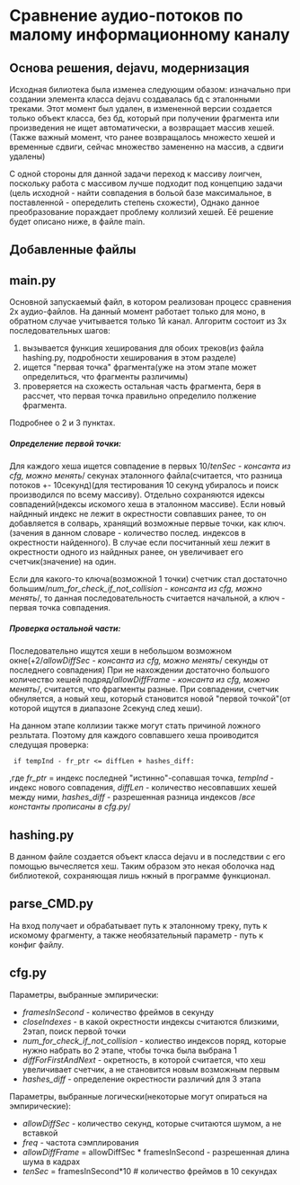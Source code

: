 # Сравнение аудио-потоков по малому информационному каналу

## Основа решения, dejavu, модернизация
Исходная билиотека была изменеа следующим обазом:
изначально при создании элемента класса dejavu создавалась бд с эталонными треками.
Этот момент был удален, в измененной версии создается только объект класса, без бд, который при получении фрагмента или
произведения не ищет автоматически, а возвращает массив хешей.(Также важный момент, что ранее возвращалось множесто хешей и временные сдвиги, сейчас множество замененно на массив, а сдвиги удалены)

С одной стороны для данной задачи переход к массиву лоигчен, поскольку работа с массивом лучше подходит под концепцию задачи
(цель исходной - найти совпадения в больой базе максимальное, в поставленной - опеределить степень схожести),
Однако данное преобразование пораждает проблему коллизий хешей. Её решение будет описано ниже, в файле main.


## Добавленные файлы
main.py
---
Основной запускаемый файл, в котором реализован процесс сравнения 2х аудио-файлов. На данный момент работает только для моно, в обратном случае учитывается только 1й канал.
Алгоритм состоит из 3х последовательных шагов:
1. вызывается функция хеширования для обоих треков(из файла hashing.py, подробности хеширования в этом разделе)
2. ищется "первая точка" фрагмента(уже на этом этапе может определиться, что фрагменты различимы)
3. проверяется на схожесть остальная часть фрагмента, беря в рассчет, что первая точка правильно определило полжение фрагмента.

Подробнее о 2 и 3 пунктах.

##### Определение первой точки:
Для каждого хеша ищется совпадение в первых 10/*tenSec - консанта из cfg, можно менять*/ секунах эталонного файла(считается, что разница потоков +- 10секунд)(для тестирования 10 секунд убиралось и поиск производился по всему массиву).
Отдельно сохраняются  идексы совпадений(ндексы искомого хеша в эталонном массиве). Если новый найднный индекс не лежит в окрестности совпавших ранее,
то он добавляется в солварь, хранящий возможные первые точки, как ключ.(зачения в данном словаре - количество послед. индексов в окрестности найденного).
В случае если посчитанный хеш лежит в окрестности одного из найднных ранее, он увеличивает его счетчик(значение) на один.

Если для какого-то ключа(возможной 1 точки) счетчик стал достаточно большим/*num_for_check_if_not_collision - консанта из cfg, можно менять*/, то данная последовательность считается начальной, а ключ - первая точка совпадения.

##### Проверка остальной части:
Последовательно ищутся хеши в небольшом возможном окне(+2/*allowDiffSec - консанта из cfg, можно менять*/ секунды от последнего совпадения)
При не нахождении достаточно большого количество хешей подряд/*allowDiffFrame - консанта из cfg, можно менять*/, считается, что фрагменты разные.
При совпадении, счетчик обнуляется, а новый хеш, который становится новой "первой точкой"(от которой ищутся в диапазоне 2секунд след хеши).

На данном этапе коллизии также могут стать причиной ложного резльтата. Поэтому для каждого совпавшего хеша проиводится следущая проверка:

```
 if tempInd - fr_ptr <= diffLen + hashes_diff: 
``` 
,где *fr_ptr* = индекс последней "истинно"-сопавшая точка, *tempInd* - индекс нового совпадения,
*diffLen* -  количество несовпавших хешей между ними, *hashes_diff* - разрешенная разница индексов
/*все константы прописаны в cfg.py*/



hashing.py
---
В данном файле создается объект класса dejavu и в последствии с его помощью вычесляется хеш. Таким образом это некая оболочка над библиотекой, сохраняющая лишь нжный в программе функционал.

parse_CMD.py
---
На вход получает и обрабатывает путь к эталонному треку, путь к искомому фрагменту, а также необязательный параметр - путь к конфиг файлу.

cfg.py
---
Параметры, выбранные эмпирически:
+ *framesInSecond* - количество фреймов в секунду
+ *closeIndexes* - в какой окрестности индексы считаются близкими, 2этап, поиск первой точки
+ *num_for_check_if_not_collision* - колиество индексов поряд, которые нужно набрать во 2 этапе, чтобы точка была выбрана 1
+ *diffForFirstAndNext* - окретность, в которой считается, что хеш увеличивает счетчик, а не становится новым возможным первым
+ *hashes_diff* - определение окрестности различий для 3 этапа


Параметры, выбранные логически(некоторые могут опираться на эмпирические):
+ *allowDiffSec* - количество секунд, которые считаются шумом, а не вставкой
+ *freq* - частота сэмплирования
+ *allowDiffFrame* = allowDiffSec * framesInSecond  - разрешенная длина шума в кадрах
+ *tenSec* = framesInSecond*10 # количество фреймов в 10 секундах

